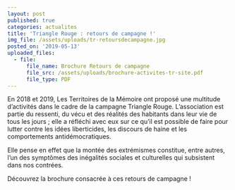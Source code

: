 ```yaml
---
layout: post
published: true
categories: actualites
title: 'Triangle Rouge : retours de campagne !'
img_file: /assets/uploads/tr-retoursdecampagne.jpg
posted_on: '2019-05-13'
uploaded_files:
  - file:
      file_name: Brochure Retours de campagne
      file_src: /assets/uploads/brochure-activites-tr-site.pdf
      file_type: PDF
---
```

En 2018 et 2019, Les Territoires de la Mémoire ont proposé une multitude d’activités dans le cadre de la campagne Triangle Rouge. L’association est partie du ressenti, du vécu et des réalités des habitants dans leur vie de tous les jours ; elle a réfléchi avec eux sur ce qu’il est possible de faire pour lutter contre les idées liberticides, les discours de haine et les comportements antidémocratiques.

Elle pense en effet que la montée des extrémismes constitue, entre autres, l’un des symptômes des inégalités sociales et culturelles qui subsistent dans nos contrées.

Découvrez la brochure consacrée à ces retours de campagne !
